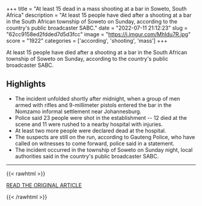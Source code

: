 +++
title = "At least 15 dead in a mass shooting at a bar in Soweto, South Africa"
description = "At least 15 people have died after a shooting at a bar in the South African township of Soweto on Sunday, according to the country's public broadcaster SABC."
date = "2022-07-11 21:12:23"
slug = "62cc9158ed2fdded7d5d3fcc"
image = "https://i.imgur.com/MhIdu7R.jpg"
score = "1922"
categories = ['according', 'shooting', 'mass']
+++

At least 15 people have died after a shooting at a bar in the South African township of Soweto on Sunday, according to the country's public broadcaster SABC.

## Highlights

- The incident unfolded shortly after midnight, when a group of men armed with rifles and 9-millimeter pistols entered the bar in the Nomzamo informal settlement near Johannesburg.
- Police said 23 people were shot in the establishment -- 12 died at the scene and 11 were rushed to a nearby hospital with injuries.
- At least two more people were declared dead at the hospital.
- The suspects are still on the run, according to Gauteng Police, who have called on witnesses to come forward, police said in a statement.
- The incident occurred in the township of Soweto on Sunday night, local authorities said in the country's public broadcaster SABC.

---

{{< rawhtml >}}
  <p class="article-category">
    <a target="_blank" href="https://www.cnn.com/2022/07/10/africa/soweto-south-africa-shooting-intl/index.html">READ THE ORIGINAL ARTICLE</a>
  </p>
{{< /rawhtml >}}
